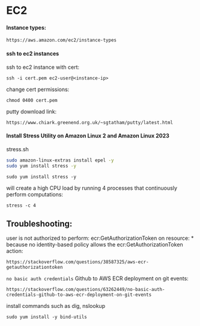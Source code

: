 # EC2
#### Instance types:
```
https://aws.amazon.com/ec2/instance-types
```
#### ssh to ec2 instances
ssh to ec2 instance with cert:
```
ssh -i cert.pem ec2-user@<instance-ip>
```
change cert permissions:
```
chmod 0400 cert.pem
```
putty download link:
```
https://www.chiark.greenend.org.uk/~sgtatham/putty/latest.html
```
#### Install Stress Utility on Amazon Linux 2 and Amazon Linux 2023
stress.sh
```sh
sudo amazon-linux-extras install epel -y
sudo yum install stress -y
```
```
sudo yum install stress -y
```
will create a high CPU load by running 4 processes that continuously perform computations:
```
stress -c 4
```

## Troubleshooting:
user is not authorized to perform: ecr:GetAuthorizationToken on resource: * because no identity-based policy allows the ecr:GetAuthorizationToken action:
```
https://stackoverflow.com/questions/38587325/aws-ecr-getauthorizationtoken
```

`no basic auth credentials` Github to AWS ECR deployment on git events:
```
https://stackoverflow.com/questions/63262449/no-basic-auth-credentials-github-to-aws-ecr-deployment-on-git-events
```
install commands such as dig, nslookup
```
sudo yum install -y bind-utils
```
